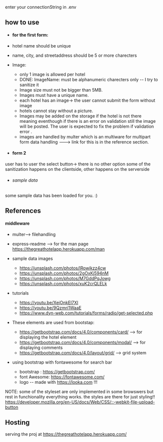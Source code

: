 enter your connectionString in .env
## how to use
* #### for the first form:  
 *  hotel name should be unique 
 *  name, city, and streetaddress should be 5 or more charecters 
 *  Image:   
    * only 1 image is allowed per hotel   
    * DONE: ImageName: must be alphanumeric charecters only -- I try to sanitize it  
    * Image size must not be bigger than 5MB.  
    * Images must have a unique name.  
    * each hotel has an image-> the user cannot submit the form without image 
    * hotels cannot stay without a picture. 
    * Images may be added on the storage if the hotel is not there meaning eventhough if there is an error on validation still the image will be posted. The user is expected to fix the problem if validation error . 
    * images are handled by multer which is an multiware for multipart form data handling ---> link for this is in the reference section.


* #### form 2 
user has to user the select button-> there is no other option
some of the sanitization happens on the clientside, other happens on the serverside

* ###### sample data 
some sample data has been loaded for you. :)

## References 
#### middleware
*  multer--> filehandling 
*  express-readme --> for the man page https://thegreathotelapp.herokuapp.com/man 


* sample data images  
    * https://unsplash.com/photos/lRowikzz4cw   
    * https://unsplash.com/photos/2gOxKj594nM   
    * https://unsplash.com/photos/M7GddPqJowg   
    * https://unsplash.com/photos/xuK2crQLELk   


* tutorials  
    * https://youtu.be/XeiOnkEI7XI  
    * https://youtu.be/9Qzmri1WaaE  
    * https://www.dyn-web.com/tutorials/forms/radio/get-selected.php



* These elements are used from bootstap:  
    * https://getbootstrap.com/docs/4.0/components/card/  --> for displaying the hotel element  
    * https://getbootstrap.com/docs/4.0/components/modal/ --> for displaying comments  
    * https://getbootstrap.com/docs/4.0/layout/grid/ --> grid system

* using bootstrap with fontawesome for search bar
   * bootstrap : https://getbootstrap.com/  
    * font Awesome: https://fontawesome.com/   
    * logo -- made with https://looka.com !!!   

NOTE: some of the styleset are only implemented in some browswers but rest in funchionality everything works. the styles are there for just styling!!    
https://developer.mozilla.org/en-US/docs/Web/CSS/::-webkit-file-upload-button
    

## Hosting
serving the proj at https://thegreathotelapp.herokuapp.com/ 

